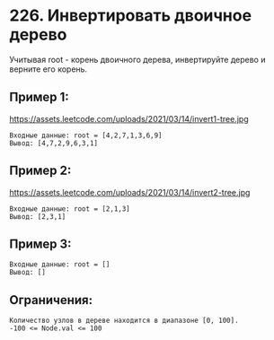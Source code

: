 # 226. Инвертировать двоичное дерево

Учитывая root - корень двоичного дерева,
инвертируйте дерево и верните его корень.

## Пример 1:
https://assets.leetcode.com/uploads/2021/03/14/invert1-tree.jpg

    Входные данные: root = [4,2,7,1,3,6,9]
    Вывод: [4,7,2,9,6,3,1]

## Пример 2:
https://assets.leetcode.com/uploads/2021/03/14/invert2-tree.jpg

    Входные данные: root = [2,1,3]
    Вывод: [2,3,1]

## Пример 3:
    Входные данные: root = []
    Вывод: []

## Ограничения:
    Количество узлов в дереве находится в диапазоне [0, 100].
    -100 <= Node.val <= 100